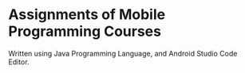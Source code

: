 # Assignments of Mobile Programming Courses 

Written using Java Programming Language, and Android Studio Code Editor.